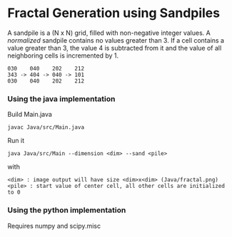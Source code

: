 # Fractal Generation using Sandpiles

A sandpile is a (N x N) grid, filled with non-negative integer values. 
A *normalized* sandpile contains no values greater than 3. If a cell contains a value greater than 3, the value 4 is subtracted from it and the value of all neighboring cells is incremented by 1.

```
030    040    202    212
343 -> 404 -> 040 -> 101
030    040    202    212
```

### Using the java implementation
Build Main.java
```
javac Java/src/Main.java
```
Run it
```
java Java/src/Main --dimension <dim> --sand <pile>
```
with
```
<dim> : image output will have size <dim>x<dim> (Java/fractal.png)
<pile> : start value of center cell, all other cells are initialized to 0
```

### Using the python implementation
Requires numpy and scipy.misc
